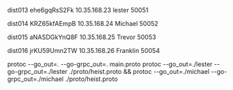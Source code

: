 dist013
ehe6gqRsS2Fk
10.35.168.23
lester
50051

dist014
KRZ65kfAEmpB
10.35.168.24
Michael
50052

dist015
aNASDGkYnQ8F
10.35.168.25
Trevor
50053

dist016
jrKU59Umn2TW
10.35.168.26
Franklin
50054


protoc --go_out=. --go-grpc_out=. main.proto
protoc --go_out=./lester --go-grpc_out=./lester ./proto/heist.proto && protoc --go_out=./michael --go-grpc_out=./michael ./proto/heist.proto


